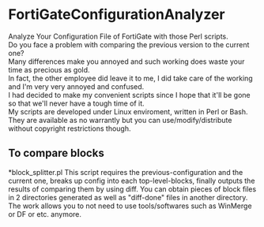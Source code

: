# FortiGateConfigurationAnalyzer
Analyze Your Configuration File of FortiGate with those Perl scripts.  
Do you face a problem with comparing the previous version to the current one?  
Many differences make you annoyed and such working does waste your time as precious as gold.  
In fact, the other employee did leave it to me, I did take care of the working and I'm very very annoyed and confused.  
I had decided to make my convenient scripts since I hope that it'll be gone so that we'll never have a tough time of it.  
My scripts are developed under Linux enviroment, written in Perl or Bash. They are available as no warrantly but you can use/modify/distribute without copyright restrictions though.  


## To compare blocks
*block_splitter.pl
This script requires the previous-configuration and the current one, breaks up config into each top-level-blocks, finally outputs the results of comparing them by using diff. You can obtain pieces of block files in 2 directories generated as well as "diff-done" files in another directory. The work allows you to not need to use tools/softwares such as WinMerge or DF or etc. anymore.
